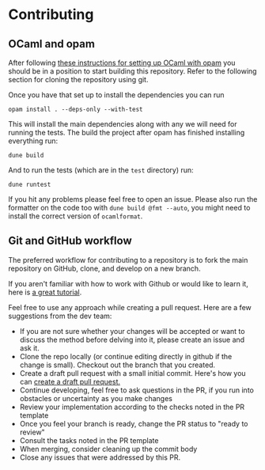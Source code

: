 # Contributing

## OCaml and opam

After following [these instructions for setting up OCaml with opam](https://v3.ocaml.org/docs/up-and-running) you should be in a position to start building this
repository. Refer to the following section for cloning the repository using git.

Once you have that set up to install the dependencies you can run 

```
opam install . --deps-only --with-test
```

This will install the main dependencies along with any we will need for running the tests. The build the project after opam has finished installing everything run:

```
dune build
```

And to run the tests (which are in the `test` directory) run:

```
dune runtest
```

If you hit any problems please feel free to open an issue. Please also run the formatter on the code too with `dune build @fmt --auto`, you might need to install the correct version of `ocamlformat`.

## Git and GitHub workflow

The preferred workflow for contributing to a repository is to fork the main repository on GitHub, clone, and develop on a new branch.

If you aren't familiar with how to work with Github or would like to learn it, here is [a great tutorial](https://app.egghead.io/playlists/how-to-contribute-to-an-open-source-project-on-github).

Feel free to use any approach while creating a pull request. Here are a few suggestions from the dev team:

- If you are not sure whether your changes will be accepted or want to discuss the method before delving into it, please create an issue and ask it.
- Clone the repo locally (or continue editing directly in github if the change is small). Checkout
  out the branch that you created.
- Create a draft pull request with a small initial commit. Here's how you can [create a draft pull request.](https://github.blog/2019-02-14-introducing-draft-pull-requests/)
- Continue developing, feel free to ask questions in the PR, if you run into obstacles or uncertainty as you make changes
- Review your implementation according to the checks noted in the PR template
- Once you feel your branch is ready, change the PR status to "ready to review"
- Consult the tasks noted in the PR template
- When merging, consider cleaning up the commit body
- Close any issues that were addressed by this PR.

